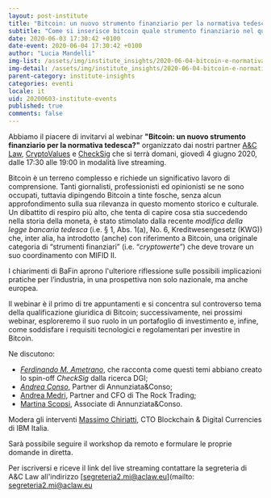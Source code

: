 ```yaml
---
layout: post-institute
title: "Bitcoin: un nuovo strumento finanziario per la normativa tedesca?"
subtitle: "Come si inserisce bitcoin quale strumento finanziario nel quadro europeo di MIFID II"
date: 2020-06-03 17:30:42 +0100
date-event: 2020-06-04 17:30:42 +0100
author: "Lucia Mandelli"
img-list: /assets/img/institute_insights/2020-06-04-bitcoin-e-normativa-tedesca-thumb.jpg
img-detail: /assets/img/institute_insights/2020-06-04-bitcoin-e-normativa-tedesca.jpg
parent-category: institute-insights
categories: eventi
locale: it
uid: 20200603-institute-events
published: true
comments: false
---
```

Abbiamo il piacere di invitarvi al webinar **"Bitcoin: un nuovo strumento finanziario per la normativa tedesca?"** organizzato dai nostri partner [A&C Law](https://aclaw.eu/it/home/), [CryptoValues](https://cryptovalues.eu//) e [CheckSig](https:/checksig.io/) che si terrà domani, giovedì 4 giugno 2020,
dalle 17:30 alle 19:00 in modalità live streaming.  

Bitcoin è un terreno complesso e richiede un significativo lavoro di comprensione. Tanti giornalisti, professionisti ed opinionisti se ne sono occupati, tuttavia dipingendo Bitcoin a tinte fosche, senza alcun approfondimento sulla sua rilevanza in questo momento storico e culturale. Un dibattito di respiro più alto, che tenta di capire cosa stia succedendo nella storia della moneta, è stato stimolato dalla recente _modifica della legge bancaria tedesca_ (i.e. § 1, Abs. 1(a), No. 6,
Kreditwesengesetz (KWG)) che, inter alia, ha introdotto (anche) con riferimento a Bitcoin, una originale categoria di “strumenti finanziari” (i.e. “_cryptowerte_”) che deve trovare un suo coordinamento con MIFID II.

I chiarimenti di BaFin aprono l'ulteriore riflessione sulle possibili implicazioni pratiche per l’industria, in una prospettiva non solo nazionale, ma anche europea.

Il webinar è il primo di tre appuntamenti e si concentra sul controverso tema della qualificazione giuridica di Bitcoin; successivamente, nei prossimi webinar, esploreremo il suo ruolo in un portafoglio di investimento e, infine, come soddisfare i requisiti tecnologici e regolamentari per investire in Bitcoin.

Ne discutono:

- [*Ferdinando M. Ametrano*](http://www.ametrano.net/bbt/), che racconta come questi temi abbiano creato lo spin-off _CheckSig_ dalla ricerca DGI;
- [*Andrea Conso*](https://www.linkedin.com/in/andrea-conso/), Partner di Annunziata&Conso;
- [Andrea Medri](https://www.linkedin.com/in/andrea-medri-5792828b/), Partner and CFO di The Rock Trading;
- [Martina Scopsi](https://www.unibocconi.eu/wps/wcm/connect/47e8e165-c722-4acb-86c1-34987a8bcb7c/SCOPSI_Martina.pdf?MOD=AJPERES&CVID=lzjGGuW), Associate di Annunziata&Conso.

Modera gli interventi [Massimo Chiriatti](https://www.linkedin.com/in/massimochiriatti/?originalSubdomain=it), CTO Blockchain & Digital Currencies di IBM Italia.

Sarà possibile seguire il workshop da remoto e formulare le proprie domande in diretta.

Per iscriversi e riceve il link del live streaming contattare la segreteria di A&C Law all'indirizzo [segreteria2.mi@aclaw.eu](mailto: segreteria2.mi@aclaw.eu
